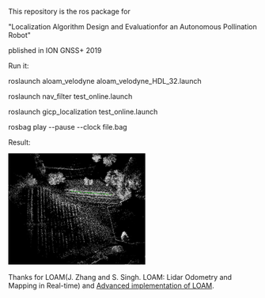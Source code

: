This repository is the ros package for 

"Localization Algorithm Design and Evaluationfor an Autonomous Pollination Robot"

pblished in ION GNSS+ 2019


Run it:

roslaunch aloam_velodyne aloam_velodyne_HDL_32.launch

roslaunch nav_filter test_online.launch

roslaunch gicp_localization test_online.launch

rosbag play --pause --clock file.bag

Result:

<img src="https://github.com/wvu-irl/Bramblebee-Nav-system/blob/master/farm_rviz.png" width = 55% height = 55%/>

Thanks for LOAM(J. Zhang and S. Singh. LOAM: Lidar Odometry and Mapping in Real-time) and [Advanced implementation of LOAM](https://github.com/HKUST-Aerial-Robotics/A-LOAM).
